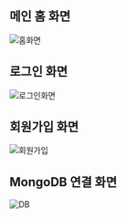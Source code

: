 
## 메인 홈 화면
![홈화면](https://user-images.githubusercontent.com/101045853/161999617-34b30811-fcc1-43e7-b113-a41be4d136f2.JPG)

## 로그인 화면
![로그인화면](https://user-images.githubusercontent.com/101045853/170294042-ea649c45-b931-4a2e-9bf5-fe7d2396278f.JPG)

## 회원가입 화면
![회원가입](https://user-images.githubusercontent.com/101045853/170294127-a7474ebe-ad46-4252-aca2-baed8e7f3b8e.JPG)

## MongoDB 연결 화면
![DB](https://user-images.githubusercontent.com/101045853/170294306-e8c23c78-d6c5-4998-95b6-bafe725fc84c.JPG)

###
